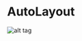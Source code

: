 # AutoLayout
![alt tag](https://raw.githubusercontent.com/tmbashir/AutoLayout/master/AutoLayout/to/screenShot.png)
